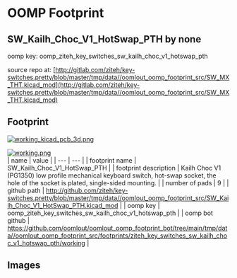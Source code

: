 # OOMP Footprint  
## SW_Kailh_Choc_V1_HotSwap_PTH  by none  
  
oomp key: oomp_ziteh_key_switches_sw_kailh_choc_v1_hotswap_pth  
  
source repo at: [http://gitlab.com/ziteh/key-switches.pretty/blob/master/tmp/data//oomlout_oomp_footprint_src/SW_MX_THT.kicad_mod](http://gitlab.com/ziteh/key-switches.pretty/blob/master/tmp/data//oomlout_oomp_footprint_src/SW_MX_THT.kicad_mod)  
## Footprint  
  
[![working_kicad_pcb_3d.png](working_kicad_pcb_3d_600.png)](working_kicad_pcb_3d.png)  
  
[![working.png](working_600.png)](working.png)  
| name | value | 
| --- | --- | 
| footprint name | SW_Kailh_Choc_V1_HotSwap_PTH | 
| footprint description | Kailh Choc V1 (PG1350) low profile mechanical keyboard switch, hot-swap socket, the hole of the socket is plated, single-sided mounting. | 
| number of pads | 9 | 
| github path | http://github.com/ziteh/key-switches.pretty/blob/master/tmp/data//oomlout_oomp_footprint_src/SW_Kailh_Choc_V1_HotSwap_PTH.kicad_mod | 
| oomp key | oomp_ziteh_key_switches_sw_kailh_choc_v1_hotswap_pth | 
| oomp bot github | https://github.com/oomlout/oomlout_oomp_footprint_bot/tree/main/tmp/data//oomlout_oomp_footprint_src/footprints/ziteh_key_switches_sw_kailh_choc_v1_hotswap_pth/working | 
## Images  
